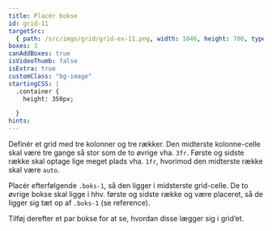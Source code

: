 ```yaml
---
title: Placér bokse
id: grid-11
targetSrc:
  { path: /src/imgs/grid/grid-ex-11.png, width: 1046, height: 700, type: "img" }
boxes: 3
canAddBoxes: true
isVideoThumb: false
isExtra: true
customClass: "bg-image"
startingCSS: |
  .container {
    height: 350px;

  }
hints:
---
```


Definér et grid med tre kolonner og tre rækker. Den midterste kolonne-celle skal være tre gange så stor som de to øvrige vha. `3fr`. Første og sidste række skal optage lige meget plads vha. `1fr`, hvorimod den midterste række skal være `auto`.

Placér efterfølgende `.boks-1`, så den ligger i midsterste grid-celle. De to øvrige bokse skal ligge i hhv. første og sidste række og være placeret, så de ligger sig tæt op af `.boks-1` (se reference).

Tilføj derefter et par bokse for at se, hvordan disse lægger sig i grid’et.
